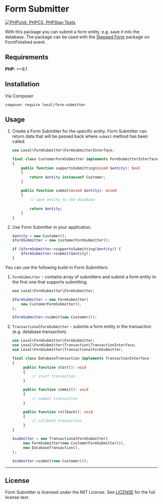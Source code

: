# Form Submitter

[![PHPUnit, PHPCS, PHPStan Tests](https://github.com/lexalium/form-submitter/actions/workflows/tests.yml/badge.svg)](https://github.com/lexalium/form-submitter/actions/workflows/tests.yml)

With this package you can submit a form entity, e.g. save it into the database. The package can be used with the
[Stepped Form](https://github.com/lexalium/stepped-form) package on FormFinished event.

## Requirements

**PHP:** >=8.1

## Installation

Via Composer

```
composer require lexal/form-submitter
```

## Usage

1. Create a Form Submitter for the specific entity. Form Submitter can return data that will be passed back where
   `submit` method has been called.
   ```php
   use Lexal\FormSubmitter\FormSubmitterInterface;
   
   final class CustomerFormSubmitter implements FormSubmitterInterface
   {
       public function supportsSubmitting(mixed $entity): bool
       {
           return $entity instanceof Customer;
       }
       
       public function submit(mixed $entity): mixed
       {
           // save entity to the database
           
           return $entity;
       }
   }
   ```

2. Use Form Submitter in your application.
   ```php
   $entity = new Customer();
   $formSubmitter = new CustomerFormSubmitter();
   
   if ($formSubmitter->supportsSubmitting($entity)) {
       $formSubmitter->submit($entity);
   }
   ```

You can use the following build-in Form Submitters:
1. `FormSubmitter` - contains array of submitters and submit a form entity to the first one that supports submitting.
   ```php
   use Lexal\FormSubmitter\FormSubmitter;

   $formSubmitter = new FormSubmitter(
       new CustomerFormSubmitter(),
   );

   $formSubmitter->submit(new Customer());
   ```

2. `TransactionalFormSubmitter` - submits a form entity in the transaction (e.g. database transaction).
   ```php
   use Lexal\FormSubmitter\FormSubmitter;
   use Lexal\FormSubmitter\Transaction\TransactionInterface;
   use Lexal\FormSubmitter\TransactionalFormSubmitter;

   final class DatabaseTransaction implements TransactionInterface
   {
        public function start(): void
        {
            // start transaction
        }

        public function commit(): void
        {
            // commit transaction
        }

        public function rollback(): void
        {
            // rollback transaction
        }
   }

   $submitter = new TransactionalFormSubmitter(
        new FormSubmitter(new CustomerFormSubmitter()),
        new DatabaseTransaction(),
   );

   $submitter->submit(new Customer());
   ```

---

## License

Form Submitter is licensed under the MIT License. See [LICENSE](LICENSE) for the full license text.
